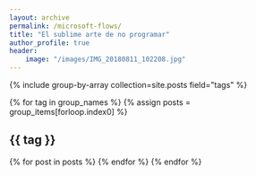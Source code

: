 ```yaml
---
layout: archive
permalink: /microsoft-flows/
title: "El sublime arte de no programar"
author_profile: true
header: 
    image: "/images/IMG_20180811_102208.jpg"
---
```


{% include group-by-array collection=site.posts field="tags" %}

{% for tag in group_names %}
  {% assign posts = group_items[forloop.index0] %}
  <h2 id="{{ tag | slugify }}" class="archive__subtitle">{{ tag }}</h2>
  {% for post in posts %}
  {% endfor %}
{% endfor %}